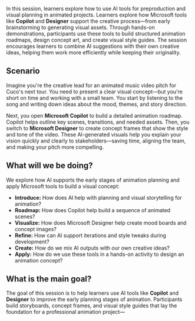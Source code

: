 In this session, learners explore how to use AI tools for preproduction and visual planning in animated projects. Learners explore how Microsoft tools like **Copilot** and **Designer** support the creative process—from early brainstorming to generating visual assets. Through hands-on demonstrations, participants use these tools to build structured animation roadmaps, design concept art, and create visual style guides. The session encourages learners to combine AI suggestions with their own creative ideas, helping them work more efficiently while keeping their originality.

## Scenario

Imagine you're the creative lead for an animated music video pitch for Cuco's next tour. You need to present a clear visual concept—but you're short on time and working with a small team. You start by listening to the song and writing down ideas about the mood, themes, and story direction.

Next, you open **Microsoft Copilot** to build a detailed animation roadmap. Copilot helps outline key scenes, transitions, and needed assets. Then, you switch to **Microsoft Designer** to create concept frames that show the style and tone of the video. These AI-generated visuals help you explain your vision quickly and clearly to stakeholders—saving time, aligning the team, and making your pitch more compelling.

## What will we be doing?

We explore how AI supports the early stages of animation planning and apply Microsoft tools to build a visual concept:

- **Introduce:** How does AI help with planning and visual storytelling for animation?  
- **Roadmap:** How does Copilot help build a sequence of animated scenes?  
- **Visualize:** How does Microsoft Designer help create mood boards and concept images?  
- **Refine:** How can AI support iterations and style tweaks during development?  
- **Create:** How do we mix AI outputs with our own creative ideas?  
- **Apply:** How do we use these tools in a hands-on activity to design an animation concept?

## What is the main goal?

The goal of this session is to help learners use AI tools like **Copilot** and **Designer** to improve the early planning stages of animation. Participants build storyboards, concept frames, and visual style guides that lay the foundation for a professional animation project—
